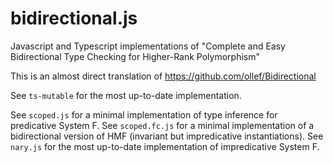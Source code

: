 # bidirectional.js
Javascript and Typescript implementations of "Complete and Easy Bidirectional Type Checking for Higher-Rank Polymorphism"

This is an almost direct translation of https://github.com/ollef/Bidirectional

See `ts-mutable` for the most up-to-date implementation.

See `scoped.js` for a minimal implementation of type inference for predicative System F.
See `scoped.fc.js` for a minimal implementation of a bidirectional version of HMF (invariant but impredicative instantiations).
See `nary.js` for the most up-to-date implementation of impredicative System F.
